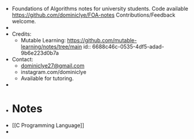 - Foundations of Algorithms notes for university students.
  Code available https://github.com/dominiclye/FOA-notes
  Contributions/Feedback welcome.
-
- Credits:
	- Mutable Learning: https://github.com/mutable-learning/notes/tree/main
	  id:: 6688c46c-0535-4df5-adad-9b6e223d0b7a
- Contact:
	- dominiclye27@gmail.com
	- instagram.com/dominiclye
	- Available for tutoring.
-
- # Notes
- [[C Programming Language]]
-